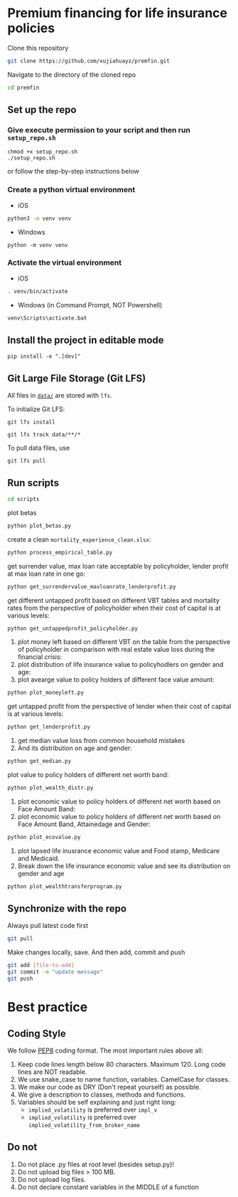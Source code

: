 # Premium financing for life insurance policies

Clone this repository

```bash
git clone https://github.com/xujiahuayz/premfin.git
```

Navigate to the directory of the cloned repo

```bash
cd premfin
```

## Set up the repo

### Give execute permission to your script and then run `setup_repo.sh`

```
chmod +x setup_repo.sh
./setup_repo.sh
```

or follow the step-by-step instructions below

### Create a python virtual environment

- iOS

```zsh
python3 -m venv venv
```

- Windows

```
python -m venv venv
```

### Activate the virtual environment

- iOS

```zsh
. venv/bin/activate
```

- Windows (in Command Prompt, NOT Powershell)

```zsh
venv\Scripts\activate.bat
```

## Install the project in editable mode

```
pip install -e ".[dev]"
```

## Git Large File Storage (Git LFS)

All files in [`data/`](data/) are stored with `lfs`.

To initialize Git LFS:

```
git lfs install
```

```
git lfs track data/**/*
```

To pull data files, use

```
git lfs pull
```

## Run scripts

```zsh
cd scripts
```

plot betas

```zsh
python plot_betas.py
```

create a clean `mortality_experience_clean.xlsx`:

```zsh
python process_empirical_table.py
```

get surrender value, max loan rate acceptable by policyholder, lender profit at max loan rate in one go:

```zsh
python get_surrendervalue_maxloanrate_lenderprofit.py
```

get different untapped profit based on different VBT tables and mortality rates from the perspective of policyholder when their cost of capital is at various levels:

```zsh
python get_untappedprofit_policyholder.py
```

1. plot money left based on different VBT on the table from the perspective of policyholder in comparison with real estate value loss during the financial crisis:
2. plot distribution of life insurance value to policyhodlers on gender and age:
3. plot avearge value to policy holders of different face value amount:

```zsh
python plot_moneyleft.py
```

get untapped profit from the perspective of lender when their cost of capital is at various levels:

```zsh
python get_lenderprofit.py
```

1. get median value loss from common household mistakes
2. And its distribution on age and gender:

```zsh
python get_median.py
```

plot value to policy holders of different net worth band:

```zsh
python plot_wealth_distr.py
```

1. plot economic value to policy holders of different net worth based on Face Amount Band:
2. plot economic value to policy holders of different net worth based on Face Amount Band, Attainedage and Gender:

```zsh
python plot_ecovalue.py
```

1. plot lapsed life inusrance economic value and Food stamp, Medicare and Medicaid.
2. Break down the life insurance economic value and see its distribution on gender and age

```zsh
python plot_wealthtransferprogram.py
```

## Synchronize with the repo

Always pull latest code first

```bash
git pull
```

Make changes locally, save. And then add, commit and push

```bash
git add [file-to-add]
git commit -m "update message"
git push
```

# Best practice

## Coding Style

We follow [PEP8](https://www.python.org/dev/peps/pep-0008/) coding format.
The most important rules above all:

1. Keep code lines length below 80 characters. Maximum 120. Long code lines are NOT readable.
1. We use snake_case to name function, variables. CamelCase for classes.
1. We make our code as DRY (Don't repeat yourself) as possible.
1. We give a description to classes, methods and functions.
1. Variables should be self explaining and just right long:
   - `implied_volatility` is preferred over `impl_v`
   - `implied_volatility` is preferred over `implied_volatility_from_broker_name`

## Do not

1. Do not place .py files at root level (besides setup.py)!
1. Do not upload big files > 100 MB.
1. Do not upload log files.
1. Do not declare constant variables in the MIDDLE of a function
